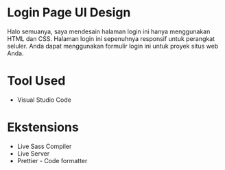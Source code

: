 # Login Page UI Design
Halo semuanya, saya mendesain halaman login ini hanya menggunakan HTML dan CSS. Halaman login ini sepenuhnya responsif untuk perangkat seluler. Anda dapat menggunakan formulir login ini untuk proyek situs web Anda.

# Tool Used
- Visual Studio Code

# Ekstensions
- Live Sass Compiler
- Live Server
- Prettier - Code formatter
